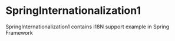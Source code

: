 # SpringInternationalization1
SpringInternationalization1 contains i18N support example in Spring Framework
